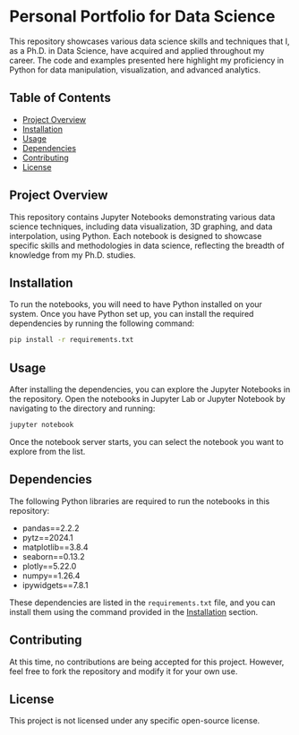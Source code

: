 
# Personal Portfolio for Data Science

This repository showcases various data science skills and techniques that I, as a Ph.D. in Data Science, have acquired and applied throughout my career. The code and examples presented here highlight my proficiency in Python for data manipulation, visualization, and advanced analytics.

## Table of Contents
- [Project Overview](#project-overview)
- [Installation](#installation)
- [Usage](#usage)
- [Dependencies](#dependencies)
- [Contributing](#contributing)
- [License](#license)

## Project Overview
This repository contains Jupyter Notebooks demonstrating various data science techniques, including data visualization, 3D graphing, and data interpolation, using Python. Each notebook is designed to showcase specific skills and methodologies in data science, reflecting the breadth of knowledge from my Ph.D. studies.

## Installation
To run the notebooks, you will need to have Python installed on your system. Once you have Python set up, you can install the required dependencies by running the following command:

```bash
pip install -r requirements.txt
```

## Usage
After installing the dependencies, you can explore the Jupyter Notebooks in the repository. Open the notebooks in Jupyter Lab or Jupyter Notebook by navigating to the directory and running:

```bash
jupyter notebook
```

Once the notebook server starts, you can select the notebook you want to explore from the list.

## Dependencies
The following Python libraries are required to run the notebooks in this repository:

- pandas==2.2.2
- pytz==2024.1
- matplotlib==3.8.4
- seaborn==0.13.2
- plotly==5.22.0
- numpy==1.26.4
- ipywidgets==7.8.1

These dependencies are listed in the `requirements.txt` file, and you can install them using the command provided in the [Installation](#installation) section.

## Contributing
At this time, no contributions are being accepted for this project. However, feel free to fork the repository and modify it for your own use.

## License
This project is not licensed under any specific open-source license.
